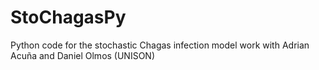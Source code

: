# StoChagasPy
Python code for the stochastic Chagas infection model work with Adrian Acuña and Daniel Olmos (UNISON)
